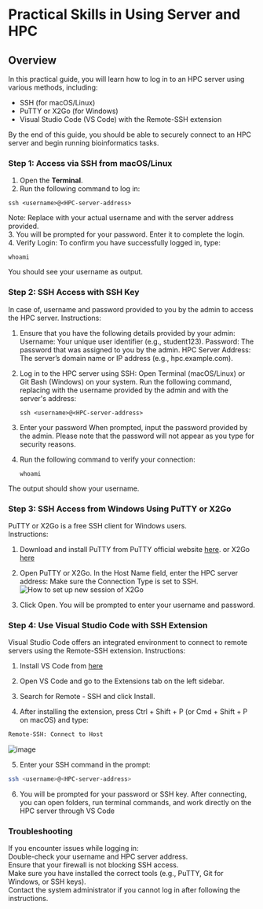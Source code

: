 # Practical Skills in Using Server and HPC

## Overview
In this practical guide, you will learn how to log in to an HPC server using various methods, including:
- SSH (for macOS/Linux)
- PuTTY or X2Go (for Windows)
- Visual Studio Code (VS Code) with the Remote-SSH extension

By the end of this guide, you should be able to securely connect to an HPC server and begin running bioinformatics tasks.

### Step 1: Access via SSH from macOS/Linux
1. Open the **Terminal**.
2. Run the following command to log in:
```
ssh <username>@<HPC-server-address>
```
Note: Replace <username> with your actual username and <HPC-server-address> with the server address provided.  
3. You will be prompted for your password. Enter it to complete the login.  
4. Verify Login:
To confirm you have successfully logged in, type:
```
whoami
```
You should see your username as output.

### Step 2: SSH Access with SSH Key
In case of, username and password provided to you by the admin to access the HPC server.
Instructions:
1. Ensure that you have the following details provided by your admin:
Username: Your unique user identifier (e.g., student123).
Password: The password that was assigned to you by the admin.
HPC Server Address: The server’s domain name or IP address (e.g., hpc.example.com).

2. Log in to the HPC server using SSH:
Open Terminal (macOS/Linux) or Git Bash (Windows) on your system.
Run the following command, replacing <username> with the username provided by the admin and <HPC-server-address> with the server's address:
   ```
   ssh <username>@<HPC-server-address>
   ```

3. Enter your password
When prompted, input the password provided by the admin. Please note that the password will not appear as you type for security reasons.

4. Run the following command to verify your connection:
   ```
   whoami
   ```
The output should show your username.

### Step 3: SSH Access from Windows Using PuTTY or X2Go  
PuTTY or X2Go is a free SSH client for Windows users.  
Instructions:
1. Download and install PuTTY from PuTTY official website [here](https://www.chiark.greenend.org.uk/~sgtatham/putty/latest.html).
   or X2Go [here](https://wiki.x2go.org/doku.php/download:start)
3. Open PuTTY or X2Go. In the Host Name field, enter the HPC server address: Make sure the Connection Type is set to SSH.
   ![How to set up new session of X2Go](https://github.com/user-attachments/assets/89b12150-259a-43fe-b68d-3b2eef2805ef)

5. Click Open. You will be prompted to enter your username and password.

### Step 4: Use Visual Studio Code with SSH Extension
Visual Studio Code offers an integrated environment to connect to remote servers using the Remote-SSH extension.
Instructions:
1. Install VS Code from [here](https://code.visualstudio.com/download)
2. Open VS Code and go to the Extensions tab on the left sidebar.
3. Search for Remote - SSH and click Install.

4. After installing the extension, press Ctrl + Shift + P (or Cmd + Shift + P on macOS) and type:
  ```bash
Remote-SSH: Connect to Host
```
![image](https://github.com/user-attachments/assets/407b0986-ed77-4453-b3a5-fea726fd40e7)

5. Enter your SSH command in the prompt:
  ```bash
ssh <username>@<HPC-server-address>
```
6. You will be prompted for your password or SSH key. After connecting, you can open folders, run terminal commands, and work directly on the HPC server through VS Code

### Troubleshooting
If you encounter issues while logging in:
<br>Double-check your username and HPC server address.
<br>Ensure that your firewall is not blocking SSH access.
<br>Make sure you have installed the correct tools (e.g., PuTTY, Git for Windows, or SSH keys).
<br>Contact the system administrator if you cannot log in after following the instructions.

